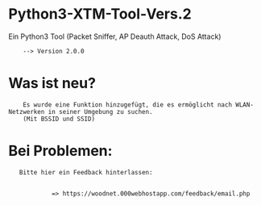 # Python3-XTM-Tool-Vers.2
Ein Python3 Tool (Packet Sniffer, AP Deauth Attack, DoS Attack)



        --> Version 2.0.0
        
 
 # Was ist neu?
 
        Es wurde eine Funktion hinzugefügt, die es ermöglicht nach WLAN-Netzwerken in seiner Umgebung zu suchen.
        (Mit BSSID und SSID)
 
 # Bei Problemen:
 
 
 
       Bitte hier ein Feedback hinterlassen:
        
        
                => https://woodnet.000webhostapp.com/feedback/email.php
